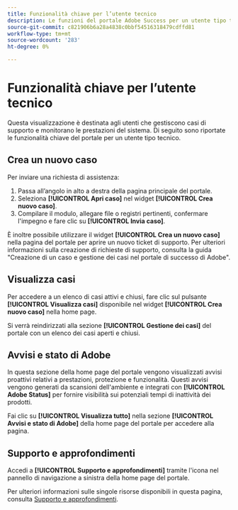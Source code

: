 ```yaml
---
title: Funzionalità chiave per l’utente tecnico
description: Le funzioni del portale Adobe Success per un utente tipo tecnico consentono agli utenti di creare e gestire casi di supporto, monitorare le prestazioni del sistema e tenere traccia degli avvisi relativi alla sicurezza e alle funzionalità.
source-git-commit: c821906b6a28a4838c0bbf54516318479cdffd81
workflow-type: tm+mt
source-wordcount: '283'
ht-degree: 0%

---
```



# Funzionalità chiave per l’utente tecnico

Questa visualizzazione è destinata agli utenti che gestiscono casi di supporto e monitorano le prestazioni del sistema. Di seguito sono riportate le funzionalità chiave del portale per un utente tipo tecnico.

## Crea un nuovo caso

Per inviare una richiesta di assistenza:

1. Passa all’angolo in alto a destra della pagina principale del portale.
1. Seleziona **[!UICONTROL Apri caso]** nel widget **[!UICONTROL Crea nuovo caso]**.
1. Compilare il modulo, allegare file o registri pertinenti, confermare l&#39;impegno e fare clic su **[!UICONTROL Invia caso]**.

È inoltre possibile utilizzare il widget **[!UICONTROL Crea un nuovo caso]** nella pagina del portale per aprire un nuovo ticket di supporto.
Per ulteriori informazioni sulla creazione di richieste di supporto, consulta la guida &quot;Creazione di un caso e gestione dei casi nel portale di successo di Adobe&quot;.

## Visualizza casi

Per accedere a un elenco di casi attivi e chiusi, fare clic sul pulsante **[!UICONTROL Visualizza casi]** disponibile nel widget **[!UICONTROL Crea nuovo caso]** nella home page.

Si verrà reindirizzati alla sezione **[!UICONTROL Gestione dei casi]** del portale con un elenco dei casi aperti e chiusi.

## Avvisi e stato di Adobe

In questa sezione della home page del portale vengono visualizzati avvisi proattivi relativi a prestazioni, protezione e funzionalità. Questi avvisi vengono generati da scansioni dell&#39;ambiente e integrati con **[!UICONTROL Adobe Status]** per fornire visibilità sui potenziali tempi di inattività dei prodotti.

Fai clic su **[!UICONTROL Visualizza tutto]** nella sezione **[!UICONTROL Avvisi e stato di Adobe]** della home page del portale per accedere alla pagina.

## Supporto e approfondimenti

Accedi a **[!UICONTROL Supporto e approfondimenti]** tramite l&#39;icona nel pannello di navigazione a sinistra della home page del portale.

Per ulteriori informazioni sulle singole risorse disponibili in questa pagina, consulta [Supporto e approfondimenti](/help/adobe-success-portal/technical-persona/support-and-insights/support-and-insights-overview.md).
